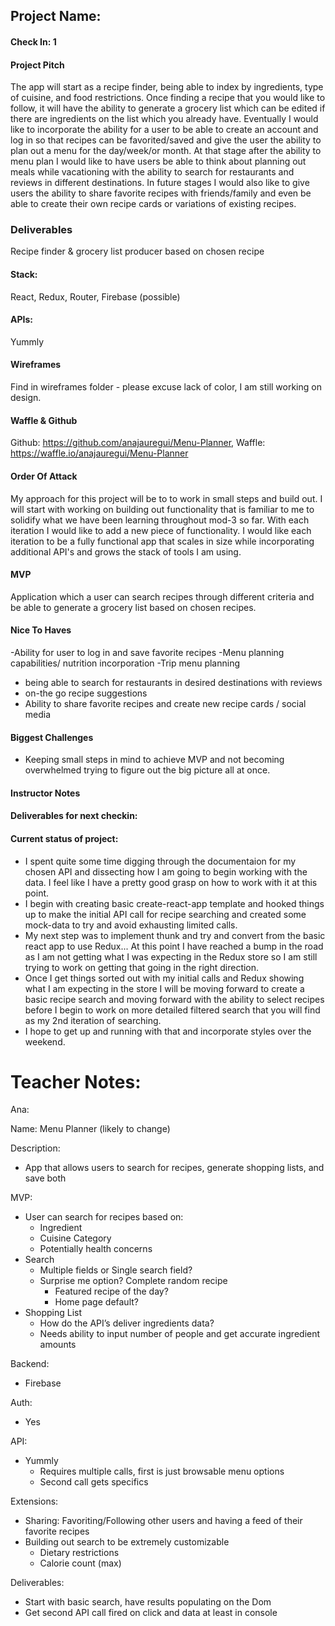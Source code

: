 ## Project Name:

#### Check In: 1

#### Project Pitch

The app will start as a recipe finder, being able to index by ingredients, type of cuisine, and food restrictions. Once finding a recipe that you would like to follow, it will have the ability to generate a grocery list which can be edited if there are ingredients on the list which you already have. Eventually I would like to incorporate the ability for a user to be able to create an account and log in so that recipes can be favorited/saved and give the user the ability to plan out a menu for the day/week/or month. At that stage after the ability to menu plan I would like to have users be able to think about planning out meals while vacationing with the ability to search for restaurants and reviews in different destinations. In future stages I would also like to give users the ability to share favorite recipes with friends/family and even be able to create their own recipe cards or variations of existing recipes.

### Deliverables

Recipe finder & grocery list producer based on chosen recipe

#### Stack:

React,
Redux,
Router,
Firebase (possible)

#### APIs:

Yummly

#### Wireframes

Find in wireframes folder - please excuse lack of color, I am still working on design.

#### Waffle & Github

Github: https://github.com/anajauregui/Menu-Planner,
Waffle: https://waffle.io/anajauregui/Menu-Planner

#### Order Of Attack

My approach for this project will be to to work in small steps and build out. I will start with working on building out functionality that is familiar to me to solidify what we have been learning throughout mod-3 so far. With each iteration I would like to add a new piece of functionality. I would like each iteration to be a fully functional app that scales in size while incorporating additional API's and grows the stack of tools I am using.  

#### MVP

Application which a user can search recipes through different criteria and be able to generate a grocery list based on chosen recipes.

#### Nice To Haves

-Ability for user to log in and save favorite recipes
-Menu planning capabilities/ nutrition incorporation
-Trip menu planning  
  - being able to search for restaurants in desired destinations with reviews
  - on-the go recipe suggestions
- Ability to share favorite recipes and create new recipe cards / social media

#### Biggest Challenges

- Keeping small steps in mind to achieve MVP and not becoming overwhelmed trying to figure out the big picture all at once.


#### Instructor Notes

#### Deliverables for next checkin:

#### Current status of project:

- I spent quite some time digging through the documentaion for my chosen API and dissecting how I am going to begin working with the data. I feel like I have a pretty good grasp on how to work with it at this point.
- I begin with creating basic create-react-app template and hooked things up to make the initial API call for recipe searching and created some mock-data to try and avoid exhausting limited calls.
- My next step was to implement thunk and try and convert from the basic react app to use Redux... At this point I have reached a bump in the road as I am not getting what I was expecting in the Redux store so I am still trying to work on getting that going in the right direction.
- Once I get things sorted out with my initial calls and Redux showing what I am expecting in the store I will be moving forward to create a basic recipe search and moving forward with the ability to select recipes before I begin to work on more detailed filtered search that you will find as my 2nd iteration of searching.
- I hope to get up and running with that and incorporate styles over the weekend.



# Teacher Notes:

Ana:

Name: Menu Planner (likely to change)

Description:
* App that allows users to search for recipes, generate shopping lists, and save both

MVP:
* User can search for recipes based on:
    * Ingredient
    * Cuisine Category
    * Potentially health concerns
* Search
    * Multiple fields or Single search field?
    * Surprise me option? Complete random recipe
        * Featured recipe of the day?
        * Home page default?
* Shopping List
    * How do the API’s deliver ingredients data?
    * Needs ability to input number of people and get accurate ingredient amounts

Backend:
* Firebase

Auth:
* Yes

API:
* Yummly
    * Requires multiple calls, first is just browsable menu options
    * Second call gets specifics

Extensions:
* Sharing: Favoriting/Following other users and having a feed of their favorite recipes
* Building out search to be extremely customizable
    * Dietary restrictions
    * Calorie count (max)

Deliverables:
* Start with basic search, have results populating on the Dom
* Get second API call fired on click and data at least in console
